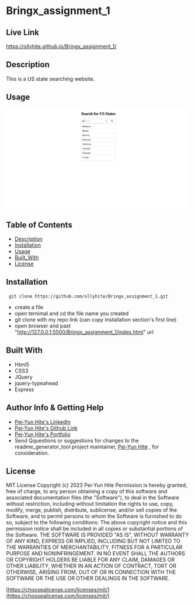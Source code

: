 # Bringx_assignment_1

## Live Link

https://ollyhite.github.io/Bringx_assignment_1/

## Description

This is a US state searching website. 

## Usage

![screenshot](./image/us-states.png)

## Table of Contents

- [Description](#description)
- [Installation](#installation)
- [Usage](#usage)
- [Built_With](#built-with)
- [License](#license)

## Installation

```
 git clone https://github.com/ollyhite/Bringx_assignment_1.git
```

- create a file
- open ternimal and cd the file name you created
- git clone with my repo link (can copy Installation section's first line)
- open browser and past "http://127.0.0.1:5500/Bringx_assignment_1/index.html" url

## Built With

- Html5
- CSS3
- JQuery
- jquery-typeahead
- Express


## Author Info & Getting Help

- [Pei-Yun Hite's LinkedIn](https://www.linkedin.com/in/peiyunhite/)
- [Pei-Yun Hite's Github Link](https://github.com/ollyhite)
- [Pei-Yun Hite's Portfolio](https://www.peiyunhite.com/)
- Send Qquestions or suggestions for changes to the readme_generator_tool project maintainer, [Pei-Yun Hite](mailto:peiyunhite@gmail.com?subject=[GitHub]%20employee_organizer%20) , for consideration.

## License

MIT License
Copyright (c) 2023 Pei-Yun Hite
Permission is hereby granted, free of charge, to any person obtaining a copy of this software and associated documentation files (the "Software"), to deal in the Software without restriction, including without limitation the rights to use, copy, modify, merge, publish, distribute, sublicense, and/or sell copies of the Software, and to permit persons to whom the Software is furnished to do so, subject to the following conditions:
The above copyright notice and this permission notice shall be included in all copies or substantial portions of the Software.
THE SOFTWARE IS PROVIDED "AS IS", WITHOUT WARRANTY OF ANY KIND, EXPRESS OR IMPLIED, INCLUDING BUT NOT LIMITED TO THE WARRANTIES OF MERCHANTABILITY, FITNESS FOR A PARTICULAR PURPOSE AND NONINFRINGEMENT. IN NO EVENT SHALL THE AUTHORS OR COPYRIGHT HOLDERS BE LIABLE FOR ANY CLAIM, DAMAGES OR OTHER LIABILITY, WHETHER IN AN ACTION OF CONTRACT, TORT OR OTHERWISE, ARISING FROM, OUT OF OR IN CONNECTION WITH THE SOFTWARE OR THE USE OR OTHER DEALINGS IN THE SOFTWARE.

[https://choosealicense.com/licenses/mit/](https://choosealicense.com/licenses/mit/)
